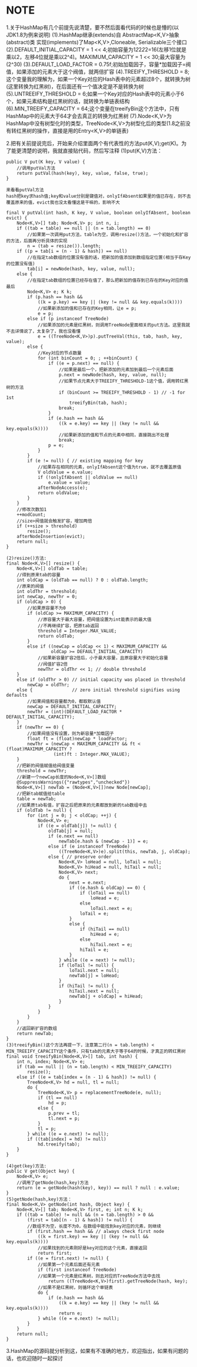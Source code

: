 # NOTE
1.关于HashMap有几个前提先说清楚，要不然后面看代码的时候也是懵的(以JDK1.8为例来说明)
    (1).HashMap继承(extends)自 AbstractMap<K,V>抽象(abstract)类 实现(implements)了Map<K,V>,Cloneable, Serializable三个接口
    (2).DEFAULT_INITIAL_CAPACITY = 1 << 4;初始容量为1*2*2*2*2=16(左移1位就是乘以2，左移4位就是乘以2^4)。MAXIMUM_CAPACITY = 1 << 30;最大容量为(2^30)
    (3).DEFAULT_LOAD_FACTOR = 0.75f;初始加载因子，容量*加载因子=阀值，如果添加的元素大于这个阀值，就两倍扩容
    (4).TREEIFY_THRESHOLD = 8;这个变量我的理解为，如果一个Key对应的Hash表中的元素超过8个，就转换为树(这里转换为红黑树)，在后面还有一个值决定是不是转换为树
    (5).UNTREEIFY_THRESHOLD = 6;如果一个Key对应的Hash表中的元素小于6个，如果元素结构是红黑树的话，就转换为单链表结构
    (6).MIN_TREEIFY_CAPACITY = 64;这个变量在treeifyBin这个方法中，只有HashMap中的元素大于64才会去真正的转换为红黑树
    (7).Node<K,V>为HashMap中没有树型化时的类型，TreeNode<K,V>为树型化后的类型(1.8之前没有转红黑树的操作，直接是用的Entry<K,V>的单链表)

2.把有关前提说完后，开始来介绍里面两个有代表性的方法put(K,V);get(K)。为了能更清楚的说明，我就直接贴代码，然后写注释
    (1)put(K,V)方法：
    
    public V put(K key, V value) {
        //调用putVal方法
        return putVal(hash(key), key, value, false, true);
    }
    
    来看看putVal方法
    hash把key求hash值;key和value分别是键值对，onlyIfAbsent如果里的值已存在，则不去覆盖原来的值，evict我也没太看懂这是干嘛的，影响不大
    
    final V putVal(int hash, K key, V value, boolean onlyIfAbsent, boolean evict) {
        Node<K,V>[] tab; Node<K,V> p; int n, i;
        if ((tab = table) == null || (n = tab.length) == 0)
            //如果第一次调用put方法，table为空，调用resize()方法，一个初始化和扩容的方法，后面再分析具体的实现
            n = (tab = resize()).length;
        if ((p = tab[i = (n - 1) & hash]) == null)
            //在指定tab数组的位置没有值的话，把新加的值添加到数组指定位置(相当于存Key的位置没有值)
            tab[i] = newNode(hash, key, value, null);
        else {
            //在指定tab数组的位置已经存在值了，那么把新加的值存到已存在的Key对应的值最后
            Node<K,V> e; K k;
            if (p.hash == hash &&
                ((k = p.key) == key || (key != null && key.equals(k))))
                //如果新添加的值和已存在的Key相同，让e = p;
                e = p;
            else if (p instanceof TreeNode)
                //如果添加的元素是红黑树，则调用TreeNode里面相关的put方法。这里我就不去详情说了，太复杂了，我也没看懂
                e = ((TreeNode<K,V>)p).putTreeVal(this, tab, hash, key, value);
            else {
                //Key对应的节点数量
                for (int binCount = 0; ; ++binCount) {
                    if ((e = p.next) == null) {
                        //如果是最后一个，把新添加的元素加到最后一个元素后面
                        p.next = newNode(hash, key, value, null);
                        //如果节点元素大于TREEIFY_THRESHOLD-1这个值，调用转红黑树的方法
                        if (binCount >= TREEIFY_THRESHOLD - 1) // -1 for 1st
                            treeifyBin(tab, hash);
                        break;
                    }
                    if (e.hash == hash &&
                        ((k = e.key) == key || (key != null && key.equals(k))))
                        //如果新添加的值和节点的元素中相同，直接跳出不处理
                        break;
                    p = e;
                }
            }
            if (e != null) { // existing mapping for key
                //如果存在相同的元素，onlyIfAbsent这个值为true，就不去覆盖原值
                V oldValue = e.value;
                if (!onlyIfAbsent || oldValue == null)
                    e.value = value;
                afterNodeAccess(e);
                return oldValue;
            }
        }
        //修改次数加1
        ++modCount;
        //size>阀值就会触发扩容，增加两倍
        if (++size > threshold)
            resize();
        afterNodeInsertion(evict);
        return null;
    }

    (2)resize()方法:
    final Node<K,V>[] resize() {
        Node<K,V>[] oldTab = table;
        //得到原来tab的容量
        int oldCap = (oldTab == null) ? 0 : oldTab.length;
        //原来的阀值
        int oldThr = threshold;
        int newCap, newThr = 0;
        if (oldCap > 0) {
            //如果原容量不为0
            if (oldCap >= MAXIMUM_CAPACITY) {
                //原容量大于最大容量，把阀值设置为int能表示的最大值
                //不再继续扩容，把原tab返回
                threshold = Integer.MAX_VALUE;
                return oldTab;
            }
            else if ((newCap = oldCap << 1) < MAXIMUM_CAPACITY &&
                     oldCap >= DEFAULT_INITIAL_CAPACITY)
                //如果新容量扩容2倍后，小于最大容量，且原容量大于初始化容量
                //阀值扩容2倍
                newThr = oldThr << 1; // double threshold
        }
        else if (oldThr > 0) // initial capacity was placed in threshold
            newCap = oldThr;
        else {               // zero initial threshold signifies using defaults
            //如果阀值和容量都为0，都取默认值
            newCap = DEFAULT_INITIAL_CAPACITY;
            newThr = (int)(DEFAULT_LOAD_FACTOR * DEFAULT_INITIAL_CAPACITY);
        }
        if (newThr == 0) {
            //如果阀值没有设置，则为新容量*加载因子
            float ft = (float)newCap * loadFactor;
            newThr = (newCap < MAXIMUM_CAPACITY && ft < (float)MAXIMUM_CAPACITY ?
                      (int)ft : Integer.MAX_VALUE);
        }
        //把新的阀值赋值给阀值变量
        threshold = newThr;
        //新建一个newCap长度的Node<K,V>[]数组
        @SuppressWarnings({"rawtypes","unchecked"})
        Node<K,V>[] newTab = (Node<K,V>[])new Node[newCap];
        //把新tab赋值给table
        table = newTab;
        //如果原tab有值，扩容之后把原来的元素都放到新的tab数组中去
        if (oldTab != null) {
            for (int j = 0; j < oldCap; ++j) {
                Node<K,V> e;
                if ((e = oldTab[j]) != null) {
                    oldTab[j] = null;
                    if (e.next == null)
                        newTab[e.hash & (newCap - 1)] = e;
                    else if (e instanceof TreeNode)
                        ((TreeNode<K,V>)e).split(this, newTab, j, oldCap);
                    else { // preserve order
                        Node<K,V> loHead = null, loTail = null;
                        Node<K,V> hiHead = null, hiTail = null;
                        Node<K,V> next;
                        do {
                            next = e.next;
                            if ((e.hash & oldCap) == 0) {
                                if (loTail == null)
                                    loHead = e;
                                else
                                    loTail.next = e;
                                loTail = e;
                            }
                            else {
                                if (hiTail == null)
                                    hiHead = e;
                                else
                                    hiTail.next = e;
                                hiTail = e;
                            }
                        } while ((e = next) != null);
                        if (loTail != null) {
                            loTail.next = null;
                            newTab[j] = loHead;
                        }
                        if (hiTail != null) {
                            hiTail.next = null;
                            newTab[j + oldCap] = hiHead;
                        }
                    }
                }
            }
        }
        //返回新扩容的数组
        return newTab;
    }
    (3)treeifyBin()这个方法再提一下，注意第二行(n = tab.length) < MIN_TREEIFY_CAPACITY这个条件，只有tab的元素大于等于64的时候，才真正的转红黑树
    final void treeifyBin(Node<K,V>[] tab, int hash) {
        int n, index; Node<K,V> e;
        if (tab == null || (n = tab.length) < MIN_TREEIFY_CAPACITY)
            resize();
        else if ((e = tab[index = (n - 1) & hash]) != null) {
            TreeNode<K,V> hd = null, tl = null;
            do {
                TreeNode<K,V> p = replacementTreeNode(e, null);
                if (tl == null)
                    hd = p;
                else {
                    p.prev = tl;
                    tl.next = p;
                }
                tl = p;
            } while ((e = e.next) != null);
            if ((tab[index] = hd) != null)
                hd.treeify(tab);
        }
    }

    (4)get(key)方法:
    public V get(Object key) {
        Node<K,V> e;
        //调用了getNode(hash,key)方法
        return (e = getNode(hash(key), key)) == null ? null : e.value;
    }
    (5)getNode(hash,key)方法：
    final Node<K,V> getNode(int hash, Object key) {
        Node<K,V>[] tab; Node<K,V> first, e; int n; K k;
        if ((tab = table) != null && (n = tab.length) > 0 &&
            (first = tab[(n - 1) & hash]) != null) {
            //数组不为空，长度不为0，在数组中能找到key对应的元素，则继续
            if (first.hash == hash && // always check first node
                ((k = first.key) == key || (key != null && key.equals(k))))
                //如果找到的元素刚好是key对应的这个元素，直接返回
                return first;
            if ((e = first.next) != null) {
                //如果第一个元素后面还有元素
                if (first instanceof TreeNode)
                //如果第一个元素是红黑树，则去对应的TreeNode方法中去找
                    return ((TreeNode<K,V>)first).getTreeNode(hash, key);
                //如果不是红黑树，则循环这个单链表
                do {
                    if (e.hash == hash &&
                        ((k = e.key) == key || (key != null && key.equals(k))))
                        return e;
                } while ((e = e.next) != null);
            }
        }
        return null;
    }

3.HashMap的源码就分析到这，如果有不准确的地方，欢迎指出，如果有问题的话，也欢迎随时一起探讨
  

